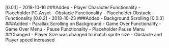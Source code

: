 [0.0.1] - 2018-10-16
###Added
	-	Player Character Functionality
	-	Placeholder PC Asset
	-	Obstacle Functionality
	-	Placeholder Obstacle Functionality
[0.0.2] - 2018-10-23
###Added
	- Background Scrolling
[0.0.3]
###Added
	- Parallax Scrolling on Background
	- Game Over Functionality
	- Game Over Menu
	- Pause Functionality
	- Placeholder Pause Menu
##Changed
	- Player Size was changed to match sprite size
	- Obstacle and Player speed increased
